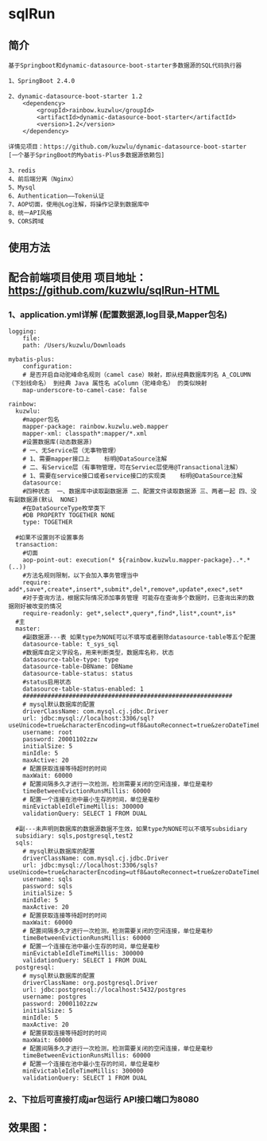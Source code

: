 # sqlRun
## 简介
    基于Springboot和dynamic-datasource-boot-starter多数据源的SQL代码执行器
    
    1、SpringBoot 2.4.0
    
    2、dynamic-datasource-boot-starter 1.2 
        <dependency>
            <groupId>rainbow.kuzwlu</groupId>
            <artifactId>dynamic-datasource-boot-starter</artifactId>
            <version>1.2</version>
        </dependency>
    
    详情见项目：https://github.com/kuzwlu/dynamic-datasource-boot-starter
    [一个基于SpringBoot的Mybatis-Plus多数据源依赖包]

    3、redis
    4、前后端分离（Nginx）
    5、Mysql
    6、Authentication——Token认证
    7、AOP切面，使用@Log注解，将操作记录到数据库中
    8、统一API风格
    9、CORS跨域


## 使用方法

## 配合前端项目使用 项目地址：https://github.com/kuzwlu/sqlRun-HTML

### 1、application.yml详解 (配置数据源,log目录,Mapper包名)
    logging:
        file:
        path: /Users/kuzwlu/Downloads

    mybatis-plus:
        configuration:
        # 是否开启自动驼峰命名规则（camel case）映射，即从经典数据库列名 A_COLUMN（下划线命名） 到经典 Java 属性名 aColumn（驼峰命名） 的类似映射
        map-underscore-to-camel-case: false    

    rainbow:
      kuzwlu:
        #mapper包名
        mapper-package: rainbow.kuzwlu.web.mapper
        mapper-xml: classpath*:mapper/*.xml
        #设置数据库(动态数据源)
        # 一、无Service层（无事物管理）
        # 1、需要mapper接口上    标明@DataSource注解
        # 二、有Service层（有事物管理，可在Serviec层使用@Transactional注解）
        # 1、需要在service接口或者service接口的实现类    标明@DataSource注解
        datasource:
        #四种状态  一、数据库中读取副数据源 二、配置文件读取数据源 三、两者一起 四、没有副数据源(默认  NONE)
        #在DataSourceType枚举类下
        #DB PROPERTY TOGETHER NONE
        type: TOGETHER

      #如果不设置则不设置事务
      transaction:
        #切面
        aop-point-out: execution(* ${rainbow.kuzwlu.mapper-package}..*.*(..))
        #方法名规则限制，以下会加入事务管理当中
        require: add*,save*,create*,insert*,submit*,del*,remove*,update*,exec*,set*
        #对于查询方法，根据实际情况添加事务管理 可能存在查询多个数据时，已查询出来的数据刚好被改变的情况
        require-readonly: get*,select*,query*,find*,list*,count*,is*
      #主
      master:
        #副数据源---表 如果type为NONE可以不填写或者删除datasource-table等五个配置
        datasource-table: t_sys_sql
        #数据库自定义字段名，用来判断类型，数据库名称，状态
        datasource-table-type: type
        datasource-table-DBName: DBName
        datasource-table-status: status
        #status启用状态
        datasource-table-status-enabled: 1
        ###########################################################
        # mysql默认数据库的配置
        driverClassName: com.mysql.cj.jdbc.Driver
        url: jdbc:mysql://localhost:3306/sql?useUnicode=true&characterEncoding=utf8&autoReconnect=true&zeroDateTimeBehavior=convertToNull&transformedBitIsBoolean=true&serverTimezone=Asia/Shanghai
        username: root
        password: 20001102zzw
        initialSize: 5
        minIdle: 5
        maxActive: 20
        # 配置获取连接等待超时的时间
        maxWait: 60000
        # 配置间隔多久才进行一次检测，检测需要关闭的空闲连接，单位是毫秒
        timeBetweenEvictionRunsMillis: 60000
        # 配置一个连接在池中最小生存的时间，单位是毫秒
        minEvictableIdleTimeMillis: 300000
        validationQuery: SELECT 1 FROM DUAL

      #副---未声明则数据库的数据源数据不生效，如果type为NONE可以不填写subsidiary
      subsidiary: sqls,postgresql,test2
      sqls:
        # mysql默认数据库的配置
        driverClassName: com.mysql.cj.jdbc.Driver
        url: jdbc:mysql://localhost:3306/sqls?useUnicode=true&characterEncoding=utf8&autoReconnect=true&zeroDateTimeBehavior=convertToNull&transformedBitIsBoolean=true&serverTimezone=Asia/Shanghai
        username: sqls
        password: sqls
        initialSize: 5
        minIdle: 5
        maxActive: 20
        # 配置获取连接等待超时的时间
        maxWait: 60000
        # 配置间隔多久才进行一次检测，检测需要关闭的空闲连接，单位是毫秒
        timeBetweenEvictionRunsMillis: 60000
        # 配置一个连接在池中最小生存的时间，单位是毫秒
        minEvictableIdleTimeMillis: 300000
        validationQuery: SELECT 1 FROM DUAL
      postgresql:
        # mysql默认数据库的配置
        driverClassName: org.postgresql.Driver
        url: jdbc:postgresql://localhost:5432/postgres
        username: postgres
        password: 20001102zzw
        initialSize: 5
        minIdle: 5
        maxActive: 20
        # 配置获取连接等待超时的时间
        maxWait: 60000
        # 配置间隔多久才进行一次检测，检测需要关闭的空闲连接，单位是毫秒
        timeBetweenEvictionRunsMillis: 60000
        # 配置一个连接在池中最小生存的时间，单位是毫秒
        minEvictableIdleTimeMillis: 300000
        validationQuery: SELECT 1 FROM DUAL

### 2、下拉后可直接打成jar包运行  API接口端口为8080

## 效果图：
